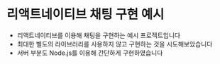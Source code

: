 # 리액트네이티브 채팅 구현 예시

- 리액트네이티브를 이용해 채팅을 구현하는 예시 프로젝트입니다
- 최대한 별도의 라이브러리를 사용하지 않고 구현하는 것을 시도해보았습니다
- 서버 부분도 Node.js를 이용해 간단하게 구현하였습니다
